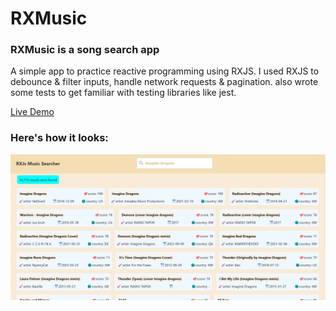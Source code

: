 # RXMusic
### RXMusic is a song search app
A simple app to practice reactive programming using RXJS.
I used RXJS to debounce & filter inputs, handle network requests & pagination. also wrote some tests to get familiar with testing libraries like jest.

[Live Demo](https://rxjs-music.netlify.app/)

### Here's how it looks:

![music](./music.png)
